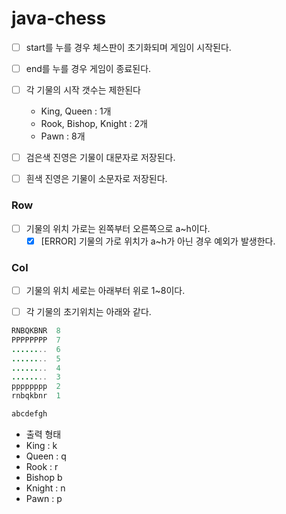 # java-chess

- [ ] start를 누를 경우 체스판이 초기화되며 게임이 시작된다.
- [ ] end를 누를 경우 게임이 종료된다.


- [ ] 각 기물의 시작 갯수는 제한된다
    - King, Queen : 1개
    - Rook, Bishop, Knight : 2개
    - Pawn : 8개
  
  
- [ ] 검은색 진영은 기물이 대문자로 저장된다.
- [ ] 흰색 진영은 기물이 소문자로 저장된다.


### Row
- [ ] 기물의 위치 가로는 왼쪽부터 오른쪽으로 a~h이다.
  - [x] [ERROR] 기물의 가로 위치가 a~h가 아닌 경우 예외가 발생한다.
### Col
- [ ] 기물의 위치 세로는 아래부터 위로 1~8이다.


- [ ] 각 기물의 초기위치는 아래와 같다.
```java
RNBQKBNR  8
PPPPPPPP  7
........  6
........  5
........  4
........  3
pppppppp  2
rnbqkbnr  1

abcdefgh
```
- 출력 형태
- King : k
- Queen : q
- Rook : r
- Bishop  b
- Knight : n
- Pawn : p